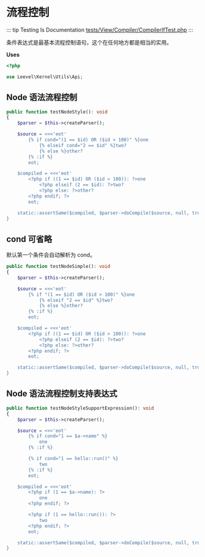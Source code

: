 # 流程控制

::: tip Testing Is Documentation
[tests/View/Compiler/CompilerIfTest.php](https://github.com/hunzhiwange/framework/blob/master/tests/View/Compiler/CompilerIfTest.php)
:::

条件表达式是最基本流程控制语句，这个在任何地方都是相当的实用。

**Uses**

``` php
<?php

use Leevel\Kernel\Utils\Api;
```

## Node 语法流程控制

``` php
public function testNodeStyle(): void
{
    $parser = $this->createParser();

    $source = <<<'eot'
        {% if cond="(1 == $id) OR ($id > 100)" %}one
            {% elseif cond="2 == $id" %}two?
            {% else %}other?
        {% :if %}
        eot;

    $compiled = <<<'eot'
        <?php if ((1 == $id) OR ($id > 100)): ?>one
            <?php elseif (2 == $id): ?>two?
            <?php else: ?>other?
        <?php endif; ?>
        eot;

    static::assertSame($compiled, $parser->doCompile($source, null, true));
}
```

## cond 可省略

默认第一个条件会自动解析为 cond。

``` php
public function testNodeSimple(): void
{
    $parser = $this->createParser();

    $source = <<<'eot'
        {% if "(1 == $id) OR ($id > 100)" %}one
            {% elseif "2 == $id" %}two?
            {% else %}other?
        {% :if %}
        eot;

    $compiled = <<<'eot'
        <?php if ((1 == $id) OR ($id > 100)): ?>one
            <?php elseif (2 == $id): ?>two?
            <?php else: ?>other?
        <?php endif; ?>
        eot;

    static::assertSame($compiled, $parser->doCompile($source, null, true));
}
```

## Node 语法流程控制支持表达式

``` php
public function testNodeStyleSupportExpression(): void
{
    $parser = $this->createParser();

    $source = <<<'eot'
        {% if cond="1 == $a->name" %}
            one
        {% :if %}

        {% if cond="1 == hello::run()" %}
            two
        {% :if %}
        eot;

    $compiled = <<<'eot'
        <?php if (1 == $a->name): ?>
            one
        <?php endif; ?>

        <?php if (1 == hello::run()): ?>
            two
        <?php endif; ?>
        eot;

    static::assertSame($compiled, $parser->doCompile($source, null, true));
}
```